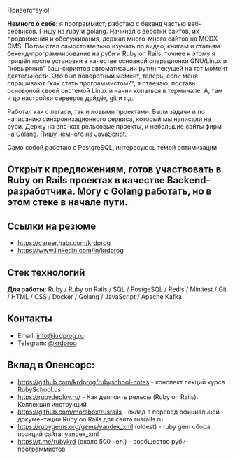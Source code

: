Приветствую!

**Немного о себе:** я программист, работаю с бекенд частью веб-сервисов. Пишу на ruby и golang. Начинал с вёрстки сайтов, их продвижения и обслуживания, держал много-много сайтов на MODX CMS. Потом стал самостоятельно изучать по видео, книгам и статьям бекенд-программирование на руби и Ruby on Rails, точнее к этому я пришёл после установки в качестве основной операционки GNU/Linux и "ковыряния" баш-скриптов автоматизации рутин текущей на тот момент деятельности. Это был поворотный момент, теперь, если меня спрашивают "как стать программистом?", я отвечаю, поставь основоной своей системой Linux и начни копаться в терминале. А, там и до настройки серверов дойдёт, git и т.д.

Работал как с легаси, так и новыми проектами. Были задачи и по написанию синхронизационного сервиса, который мы написали на руби. Держу на впс-ках рельсовые проекты, и небольшие сайты фирм на Golang. Пишу немного на JavaScript.

Само собой работаю с PostgreSQL, интересуюсь темой оптимизации.

## Открыт к предложениям, готов участвовать в Ruby on Rails проектах в качестве Backend-разработчика. Могу с Golang работать, но в этом стеке в начале пути.

## Ссылки на резюме

- https://career.habr.com/krdprog
- https://www.linkedin.com/in/krdprog

## Стек технологий

**Для работы:** Ruby / Ruby on Rails / SQL / PostgeSQL / Redis / Minitest / Git / HTML / CSS / Docker / Golang / JavaScript / Apache Kafka

## Контакты

- Email: info@krdprog.ru
- Telegram: [@krdprog](https://t.me/krdprog)

## Вклад в Опенсорс:

- https://github.com/krdprog/rubyschool-notes - конспект лекций курса RubySchool.us
- https://rubydeploy.ru/ - Как деплоить рельсы (Ruby on Rails). Коллекция инструкций
- https://github.com/morsbox/rusrails - вклад в перевод официальной документации Ruby on Rails для сайта rusrails.ru
- https://rubygems.org/gems/yandex_xml (oldest) - ruby gem сбора позиций сайта: yandex_xml
- https://t.me/rubykrd (около 500 чел.) - сообщество руби-программистов
